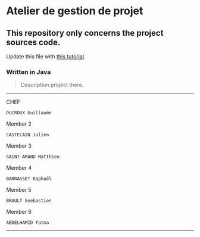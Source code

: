 # Atelier de gestion de projet
## This repository only concerns the project sources code.

Update this file with [this tutorial](https://agea.github.io/tutorial.md "Markdown Tutorial").
### Written in Java

>Description project there.
___
CHEF
```
DUCROUX Guillaume
```
Member 2
```
CASTELAIN Julien
```
Member 3
```
SAINT-AMAND Matthieu
```
Member 4
```
BARRASSET Raphaël
```
Member 5
```
BRAULT Seebastien
```
Member 6
```
ABDELHAMID Fatma
```

___
